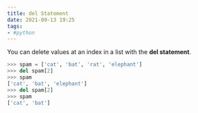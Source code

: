 ```yaml
---
title: del Statement
date: 2021-09-13 19:25
tags:
- #python
---
```


You can delete values at an index in a list with the **del statement**.

```python
>>> spam = ['cat', 'bat', 'rat', 'elephant']
>>> del spam[2]
>>> spam
['cat', 'bat', 'elephant']
>>> del spam[2]
>>> spam
['cat', 'bat']
```
